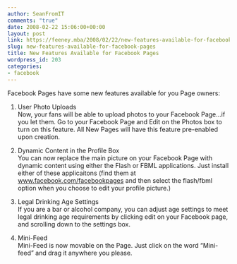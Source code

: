 ```yaml
---
author: SeanFromIT
comments: "true"
date: 2008-02-22 15:06:00+00:00
layout: post
link: https://feeney.mba/2008/02/22/new-features-available-for-facebook-pages/
slug: new-features-available-for-facebook-pages
title: New Features Available for Facebook Pages
wordpress_id: 203
categories:
- facebook
---
```


Facebook Pages have some new features available for you Page owners:  
  
1. User Photo Uploads  
Now, your fans will be able to upload photos to your Facebook Page...if you let them. Go to your Facebook Page and Edit on the Photos box to turn on this feature. All New Pages will have this feature pre-enabled upon creation.  
  
2. Dynamic Content in the Profile Box  
You can now replace the main picture on your Facebook Page with dynamic content using either the Flash or FBML applications. Just install either of these applicaitons (find them at www.facebook.com/facebookpages and then select the flash/fbml option when you choose to edit your profile picture.)  
  
3. Legal Drinking Age Settings  
If you are a bar or alcohol company, you can adjust age settings to meet legal drinking age requirements by clicking edit on your Facebook page, and scrolling down to the settings box.  
  
4. Mini-Feed  
Mini-Feed is now movable on the Page. Just click on the word “Mini-feed” and drag it anywhere you please.
